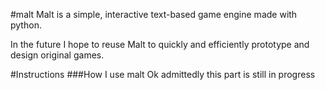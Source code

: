 
#malt
Malt is a simple, interactive text-based game engine made with python.

In the future I hope to reuse Malt to quickly and efficiently prototype and design original games.

#Instructions
###How I use malt
Ok admittedly this part is still in progress

